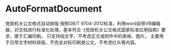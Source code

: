 # AutoFormatDocument
党政机关公文格式自动排版
按照GB/T 9704-2012标准，利用word自带VB编辑器，对文档进行标准化处理，基本符合《党政机关公文格式国家标准应用指南》要求，便于汇编印刷。
只支持纯文字，不考虑正文或附件中的表格、图片。
主要用于日常文字材料排版，不完全对标印刷类公文，不考虑红头等内容。
